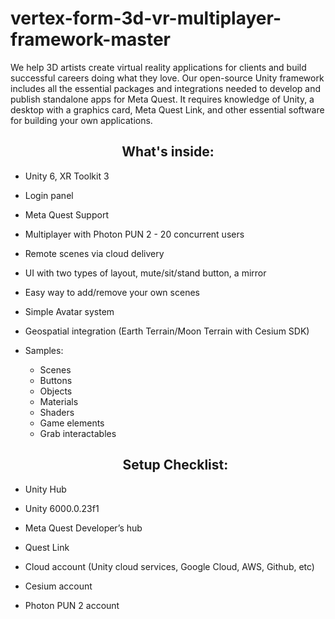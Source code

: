 # vertex-form-3d-vr-multiplayer-framework-master
We help 3D artists create virtual reality applications for clients and build successful careers doing what they love. Our open-source Unity framework includes all the essential packages and integrations needed to develop and publish standalone apps for Meta Quest. It requires knowledge of Unity, a desktop with a graphics card, Meta Quest Link, and other essential software for building your own applications.
<h2 align="center"><b>What's inside:</b></h2>

- Unity 6, XR Toolkit 3
- Login panel
- Meta Quest Support
- Multiplayer with Photon PUN 2 - 20 concurrent users
- Remote scenes via cloud delivery
- UI with two types of layout, mute/sit/stand button, a mirror
- Easy way to add/remove your own scenes
- Simple Avatar system
- Geospatial integration (Earth Terrain/Moon Terrain with Cesium SDK)
- Samples:
  - Scenes
  - Buttons
  - Objects
  - Materials
  - Shaders
  - Game elements
  - Grab interactables

  <h2 align="center"><b>Setup Checklist:</b></h2>

- Unity Hub 
- Unity 6000.0.23f1
- Meta Quest Developer’s hub 
- Quest Link 
- Cloud account (Unity cloud services, Google Cloud, AWS, Github, etc) 
- Cesium account 
- Photon PUN 2 account 

